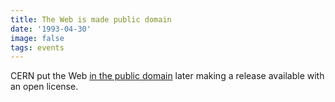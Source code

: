```yaml
---
title: The Web is made public domain
date: '1993-04-30'
image: false
tags: events
---
```


CERN put the Web [in the public domain](https://home.cern/science/computing/birth-web) 
later making a release available with an open license.
